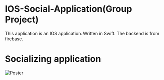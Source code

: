 # IOS-Social-Application(Group Project)
This application is an IOS application.
Written in Swift. The backend is from firebase.
# Socializing application 
![Poster](https://user-images.githubusercontent.com/42711913/65385422-d2408f00-dd71-11e9-89ad-8c87541ddcca.jpg)
